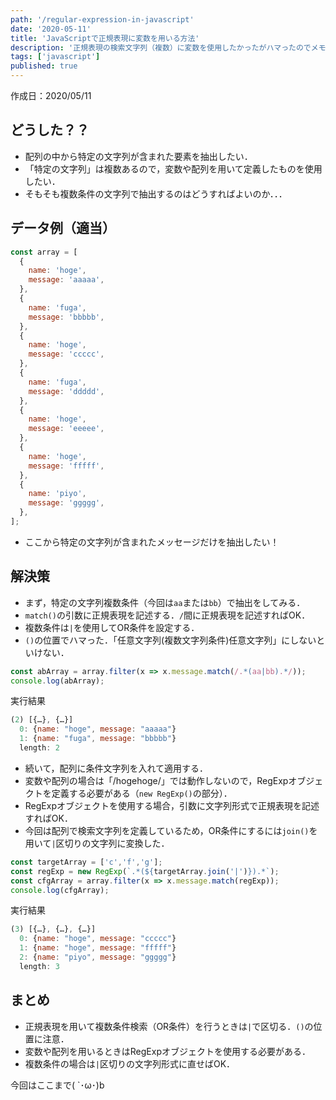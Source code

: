 ```yaml
---
path: '/regular-expression-in-javascript'
date: '2020-05-11'
title: 'JavaScriptで正規表現に変数を用いる方法'
description: '正規表現の検索文字列（複数）に変数を使用したかったがハマったのでメモ．'
tags: ['javascript']
published: true
---
```


作成日：2020/05/11

## どうした？？

- 配列の中から特定の文字列が含まれた要素を抽出したい．
- 「特定の文字列」は複数あるので，変数や配列を用いて定義したものを使用したい．
- そもそも複数条件の文字列で抽出するのはどうすればよいのか．．．

## データ例（適当）

```js
const array = [
  {
    name: 'hoge',
    message: 'aaaaa',
  },
  {
    name: 'fuga',
    message: 'bbbbb',
  },
  {
    name: 'hoge',
    message: 'ccccc',
  },
  {
    name: 'fuga',
    message: 'ddddd',
  },
  {
    name: 'hoge',
    message: 'eeeee',
  },
  {
    name: 'hoge',
    message: 'fffff',
  },
  {
    name: 'piyo',
    message: 'ggggg',
  },
];
```

- ここから特定の文字列が含まれたメッセージだけを抽出したい！

## 解決策

- まず，特定の文字列複数条件（今回は`aa`または`bb`）で抽出をしてみる．
- `match()`の引数に正規表現を記述する．`/`間に正規表現を記述すればOK．
- 複数条件は`|`を使用してOR条件を設定する．
- `()`の位置でハマった．「任意文字列(複数文字列条件)任意文字列」にしないといけない．

```js
const abArray = array.filter(x => x.message.match(/.*(aa|bb).*/));
console.log(abArray);
```

実行結果
```js
(2) [{…}, {…}]
  0: {name: "hoge", message: "aaaaa"}
  1: {name: "fuga", message: "bbbbb"}
  length: 2
```

- 続いて，配列に条件文字列を入れて適用する．
- 変数や配列の場合は「/hogehoge/」では動作しないので，RegExpオブジェクトを定義する必要がある（`new RegExp()`の部分）．
- RegExpオブジェクトを使用する場合，引数に文字列形式で正規表現を記述すればOK．
- 今回は配列で検索文字列を定義しているため，OR条件にするには`join()`を用いて`|`区切りの文字列に変換した．

```js
const targetArray = ['c','f','g'];
const regExp = new RegExp(`.*(${targetArray.join('|')}).*`);
const cfgArray = array.filter(x => x.message.match(regExp));
console.log(cfgArray);
```

実行結果
```js
(3) [{…}, {…}, {…}]
  0: {name: "hoge", message: "ccccc"}
  1: {name: "hoge", message: "fffff"}
  2: {name: "piyo", message: "ggggg"}
  length: 3
```

## まとめ

- 正規表現を用いて複数条件検索（OR条件）を行うときは`|`で区切る．`()`の位置に注意．
- 変数や配列を用いるときはRegExpオブジェクトを使用する必要がある．
- 複数条件の場合は`|`区切りの文字列形式に直せばOK．

今回はここまで( `･ω･)b
